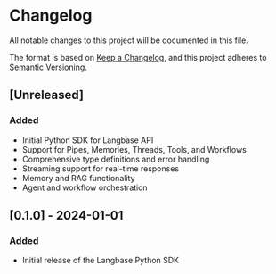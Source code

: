 # Changelog

All notable changes to this project will be documented in this file.

The format is based on [Keep a Changelog](https://keepachangelog.com/en/1.0.0/),
and this project adheres to [Semantic Versioning](https://semver.org/spec/v2.0.0.html).

## [Unreleased]

### Added
- Initial Python SDK for Langbase API
- Support for Pipes, Memories, Threads, Tools, and Workflows
- Comprehensive type definitions and error handling
- Streaming support for real-time responses
- Memory and RAG functionality
- Agent and workflow orchestration

## [0.1.0] - 2024-01-01

### Added
- Initial release of the Langbase Python SDK
